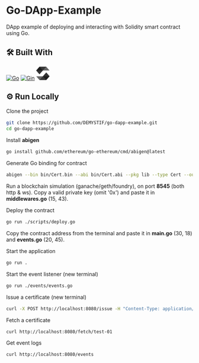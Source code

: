 # Go-DApp-Example

DApp example of deploying and interacting with Solidity smart contract using Go.

## 🛠 Built With

<div align="left">
<a href="https://go.dev/" target="_blank" rel="noreferrer"><img src="https://raw.githubusercontent.com/DEMYSTIF/DEMYSTIF/main/assets/icons/go.svg" width="36" height="36" alt="Go" /></a>
<a href="https://gin-gonic.com/docs/" target="_blank" rel="noreferrer"><img src="https://raw.githubusercontent.com/DEMYSTIF/DEMYSTIF/main/assets/icons/gin.svg" width="36" height="36" alt="Gin" /></a>
<a href="https://soliditylang.org/" target="_blank" rel="noreferrer"><img src="https://raw.githubusercontent.com/DEMYSTIF/DEMYSTIF/main/assets/icons/solidity.svg" width="36" height="36" alt="Solidity" /></a>
</div>

## ⚙️ Run Locally

Clone the project

```bash
git clone https://github.com/DEMYSTIF/go-dapp-example.git
cd go-dapp-example
```

Install **abigen**

```bash
go install github.com/ethereum/go-ethereum/cmd/abigen@latest
```

Generate Go binding for contract

```bash
abigen --bin bin/Cert.bin --abi bin/Cert.abi --pkg lib --type Cert --out lib/Cert.go
```

Run a blockchain simulation (ganache/geth/foundry), on port **8545** (both http & ws). Copy a valid private key (omit '0x') and paste it in **middlewares.go** (15, 43).

Deploy the contract

```bash
go run ./scripts/deploy.go
```

Copy the contract address from the terminal and paste it in **main.go** (30, 18) and **events.go** (20, 45).

Start the application

```bash
go run .
```

Start the event listener (new terminal)

```bash
go run ./events/events.go
```

Issue a certificate (new terminal)

```bash
curl -X POST http://localhost:8080/issue -H "Content-Type: application/json" -d '{"id": "test-01", "name": "Shepard", "course": "ETH-GO", "grade": "A", "date": "22-11-23"}'
```

Fetch a certificate

```bash
curl http://localhost:8080/fetch/test-01
```

Get event logs

```bash
curl http://localhost:8080/events
```
